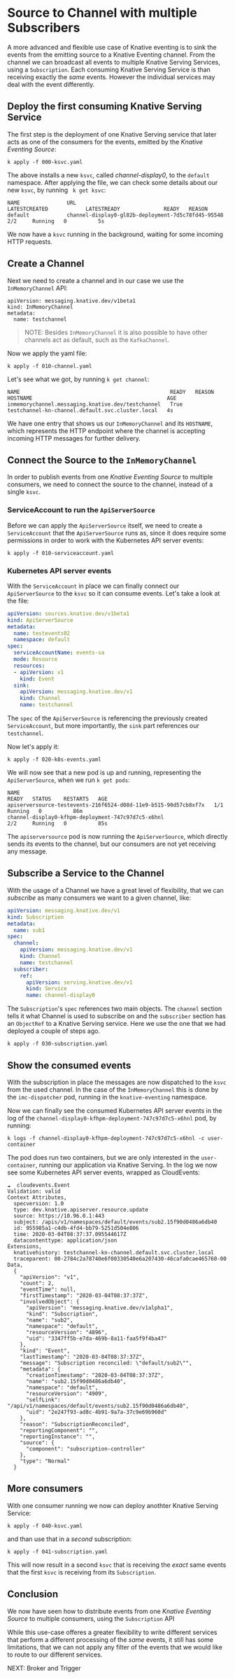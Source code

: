 # Source to Channel with multiple Subscribers 

A more advanced and flexible use case of Knative eventing is to sink the events from the emitting source to a Knative Eventing channel. From the channel we can broadcast all events to multiple Knative Serving Services, using a `Subscription`. Each consuming Knative Serving Service is than receiving exactly the _same_ events. However the individual services may deal with the event differently.

## Deploy the first consuming Knative Serving Service

The first step is the deployment of one Knative Serving service that later acts as one of the consumers for the events, emitted by the _Knative Eventing Source_:

```
k apply -f 000-ksvc.yaml
```

The above installs a new `ksvc`, called _channel-display0_, to the `default` namespace. After applying the file, we can check some details about our new `ksvc`, by running ` k get ksvc`:

```
NAME               URL                                           LATESTCREATED            LATESTREADY              READY   REASON
default     	   channel-display0-gl82b-deployment-7d5c78fd45-95548   2/2     Running   0          5s
```

We now have a `ksvc` running in the background, waiting for some incoming HTTP requests.

## Create a Channel

Next we need to create a channel and in our case we use the `InMemoryChannel` API:

```
apiVersion: messaging.knative.dev/v1beta1
kind: InMemoryChannel
metadata:
  name: testchannel
```

> NOTE: Besides `InMemoryChannel` it is also possible to have other channels act as default, such as the `KafkaChannel`.

Now we apply the yaml file:

```
k apply -f 010-channel.yaml
```

Let's see what we got, by running `k get channel`:

```
NAME                                                READY   REASON   HOSTNAME                                           AGE
inmemorychannel.messaging.knative.dev/testchannel   True             testchannel-kn-channel.default.svc.cluster.local   4s
```

We have one entry that shows us our `InMemoryChannel` and its `HOSTNAME`, which represents the HTTP endpoint where the channel is accepting incoming HTTP messages for further delivery.

## Connect the Source to the `InMemoryChannel`

In order to publish events from one _Knative Eventing Source_ to multiple consumers, we need to connect the source to the channel, instead of a single `ksvc`.


### ServiceAccount to run the `ApiServerSource`

Before we can apply the `ApiServerSource` itself, we need to create a `ServiceAccount` that the `ApiServerSource` runs as, since it does require some permissions in order to work with the Kubernetes API server events:

```
k apply -f 010-serviceaccount.yaml
```

### Kubernetes API server events

With the `ServiceAccount` in place we can finally connect our `ApiServerSource` to the `ksvc` so it can consume events. Let's take a look at the file:

```yaml
apiVersion: sources.knative.dev/v1beta1
kind: ApiServerSource
metadata:
  name: testevents02
  namespace: default
spec:
  serviceAccountName: events-sa
  mode: Resource
  resources:
  - apiVersion: v1
    kind: Event
  sink:
    apiVersion: messaging.knative.dev/v1
    kind: Channel
    name: testchannel
```

The `spec` of the `ApiServerSource` is referencing the previously created `ServiceAccount`, but more importantly, the `sink` part references our `testchannel`.

Now let's apply it:

```
k apply -f 020-k8s-events.yaml
```

We will now see that a new pod is up and running, representing the `ApiServerSource`, when we run `k get pods`:

```
NAME                                                              READY   STATUS    RESTARTS   AGE
apiserversource-testevents-216f6524-d08d-11e9-b515-90d57cb8xf7x   1/1     Running   0          86m
channel-display0-kfhpm-deployment-747c97d7c5-x6hnl                    2/2     Running   0          85s
```

The `apiserversource` pod is now running the `ApiServerSource`, which directly sends its events to the channel, but our consumers are not yet receiving any message.

## Subscribe a Service to the Channel

With the usage of a Channel we have a great level of flexibility, that we can _subscribe_ as many consumers we want to a given channel, like:

```yaml
apiVersion: messaging.knative.dev/v1
kind: Subscription
metadata:
  name: sub1
spec:
  channel:
    apiVersion: messaging.knative.dev/v1
    kind: Channel
    name: testchannel
  subscriber:
    ref:
      apiVersion: serving.knative.dev/v1
      kind: Service
      name: channel-display0
```

The `Subscription`'s `spec` references two main objects. The `channel` section tells it what Channel is used to subscribe on and the `subscriber` section has an `ObjectRef` to a Knative Serving service. Here we use the one that we had deployed a couple of steps ago.

```
k apply -f 030-subscription.yaml
```

## Show the consumed events

With the subscription in place the messages are now dispatched to the `ksvc` from the used channel. In the case of the `InMemoryChannel` this is done by the `imc-dispatcher` pod, running in the `knative-eventing` namespace.

Now we can finally see the consumed Kubernetes API server events in the log of the `channel-display0-kfhpm-deployment-747c97d7c5-x6hnl` pod, by running:

```
k logs -f channel-display0-kfhpm-deployment-747c97d7c5-x6hnl -c user-container
```

The pod does run two containers, but we are only interested in the `user-container`, running our application via Knative Serving. In the log we now see some Kubernetes API server events, wrapped as CloudEvents:

```
☁️  cloudevents.Event
Validation: valid
Context Attributes,
  specversion: 1.0
  type: dev.knative.apiserver.resource.update
  source: https://10.96.0.1:443
  subject: /apis/v1/namespaces/default/events/sub2.15f90d0486a6db40
  id: 955985a1-c4db-4fd4-bb79-5251d504e806
  time: 2020-03-04T08:37:37.095544617Z
  datacontenttype: application/json
Extensions,
  knativehistory: testchannel-kn-channel.default.svc.cluster.local
  traceparent: 00-2784c2a78740e6f00330540e6a207430-46cafa0cae465760-00
Data,
  {
    "apiVersion": "v1",
    "count": 2,
    "eventTime": null,
    "firstTimestamp": "2020-03-04T08:37:37Z",
    "involvedObject": {
      "apiVersion": "messaging.knative.dev/v1alpha1",
      "kind": "Subscription",
      "name": "sub2",
      "namespace": "default",
      "resourceVersion": "4896",
      "uid": "3347ff5b-e7da-469b-8a11-faa5f9f4ba47"
    },
    "kind": "Event",
    "lastTimestamp": "2020-03-04T08:37:37Z",
    "message": "Subscription reconciled: \"default/sub2\"",
    "metadata": {
      "creationTimestamp": "2020-03-04T08:37:37Z",
      "name": "sub2.15f90d0486a6db40",
      "namespace": "default",
      "resourceVersion": "4909",
      "selfLink": "/api/v1/namespaces/default/events/sub2.15f90d0486a6db40",
      "uid": "2e247f93-ad8c-4b91-9a7a-37c9e69b960d"
    },
    "reason": "SubscriptionReconciled",
    "reportingComponent": "",
    "reportingInstance": "",
    "source": {
      "component": "subscription-controller"
    },
    "type": "Normal"
  }
```

## More consumers

With one consumer running we now can deploy anothter Knative Serving Service:

```
k apply -f 040-ksvc.yaml
```

and than use that in a _second_ subscription:

```
k apply -f 041-subscription.yaml
```

This will now result in a second `ksvc` that is receiving the _exact_ same events that the first `ksvc` is receiving from its `Subscription`.

## Conclusion 

We now have seen how to distribute events from one _Knative Eventing Source_ to multiple consumers, using the `Subscription` API

While this use-case offeres a greater flexibility to write different services that perform a different processing of the _same_ events, it still has some limitations, that we can not apply any filter of the events that we would like to route to our different services.

NEXT: Broker and Trigger
